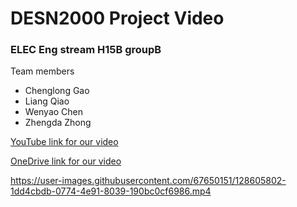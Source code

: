 # DESN2000 Project Video

### ELEC Eng stream H15B groupB

Team members
  * Chenglong Gao
  * Liang Qiao
  * Wenyao Chen
  * Zhengda Zhong

[YouTube link for our video](https://youtu.be/VohKH2F6T-0)

[OneDrive link for our video](https://unsw-my.sharepoint.com/:v:/g/personal/z5253448_ad_unsw_edu_au/Ea0WzxS05qdMgqt50zMume0B3EhJ_PAFqfFEtAY_m5ZX0Q?e=fGtDb2)

https://user-images.githubusercontent.com/67650151/128605802-1dd4cbdb-0774-4e91-8039-190bc0cf6986.mp4

